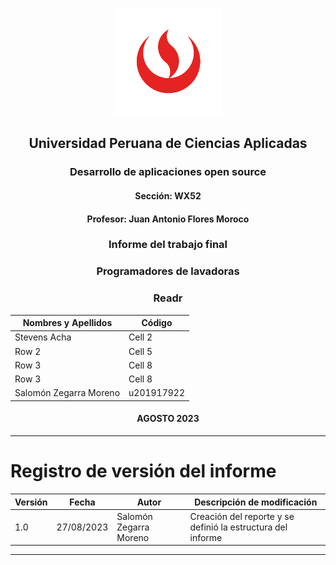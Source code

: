 <div align="center"> 

![logo upc](images/upc-logo.png)

## Universidad Peruana de Ciencias Aplicadas

### Desarrollo de aplicaciones open source

#### Sección: WX52

#### Profesor: Juan Antonio Flores Moroco

### Informe del trabajo final

### Programadores de lavadoras

### Readr


| Nombres y Apellidos | Código |
|----------|----------|
| Stevens Acha    | Cell 2   |
| Row 2    | Cell 5   |
| Row 3    | Cell 8   |
| Row 3    | Cell 8   |
| Salomón Zegarra Moreno    | u201917922   |

#### AGOSTO 2023
</div>

----

# Registro de versión del informe 

| Versión | Fecha | Autor | Descripción de modificación |
|----------|----------|----------|----------|
| 1.0   | 27/08/2023   | Salomón Zegarra Moreno |Creación del reporte y se definió la estructura del informe|

-----